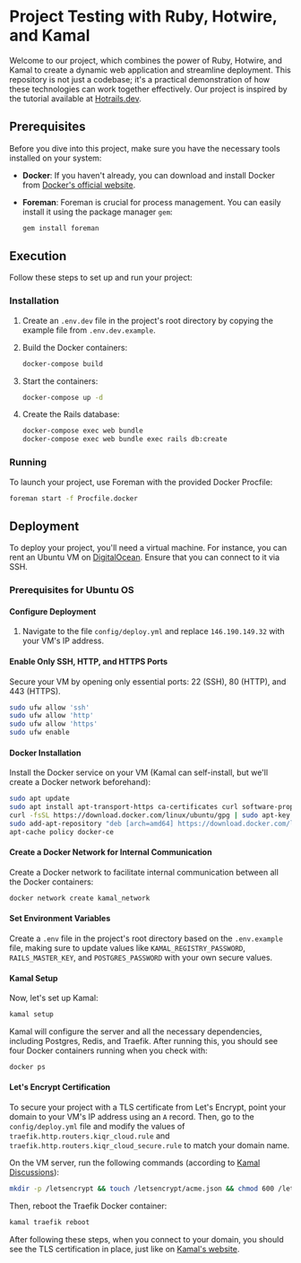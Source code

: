 # Project Testing with Ruby, Hotwire, and Kamal

Welcome to our project, which combines the power of Ruby, Hotwire, and Kamal to create a dynamic web application and streamline deployment. This repository is not just a codebase; it's a practical demonstration of how these technologies can work together effectively. Our project is inspired by the tutorial available at [Hotrails.dev](https://www.hotrails.dev/).

## Prerequisites

Before you dive into this project, make sure you have the necessary tools installed on your system:

- **Docker**: If you haven't already, you can download and install Docker from [Docker's official website](https://www.docker.com/get-started).
- **Foreman**: Foreman is crucial for process management. You can easily install it using the package manager `gem`:

   ```bash
   gem install foreman
   ```

## Execution

Follow these steps to set up and run your project:

### Installation

1. Create an `.env.dev` file in the project's root directory by copying the example file from `.env.dev.example`.

2. Build the Docker containers:

   ```bash
   docker-compose build
   ```

3. Start the containers:

   ```bash
   docker-compose up -d
   ```

4. Create the Rails database:

   ```bash
   docker-compose exec web bundle
   docker-compose exec web bundle exec rails db:create
   ```

### Running

To launch your project, use Foreman with the provided Docker Procfile:

```bash
foreman start -f Procfile.docker
```

## Deployment

To deploy your project, you'll need a virtual machine. For instance, you can rent an Ubuntu VM on [DigitalOcean](https://www.digitalocean.com/). Ensure that you can connect to it via SSH.

### Prerequisites for Ubuntu OS

#### Configure Deployment

1. Navigate to the file `config/deploy.yml` and replace `146.190.149.32` with your VM's IP address.

#### Enable Only SSH, HTTP, and HTTPS Ports

Secure your VM by opening only essential ports: 22 (SSH), 80 (HTTP), and 443 (HTTPS).

```bash
sudo ufw allow 'ssh'
sudo ufw allow 'http'
sudo ufw allow 'https'
sudo ufw enable 
```

#### Docker Installation

Install the Docker service on your VM (Kamal can self-install, but we'll create a Docker network beforehand):

```bash
sudo apt update
sudo apt install apt-transport-https ca-certificates curl software-properties-common
curl -fsSL https://download.docker.com/linux/ubuntu/gpg | sudo apt-key add -
sudo add-apt-repository "deb [arch=amd64] https://download.docker.com/linux/ubuntu focal stable"
apt-cache policy docker-ce
```

#### Create a Docker Network for Internal Communication

Create a Docker network to facilitate internal communication between all the Docker containers:

```bash
docker network create kamal_network
```

#### Set Environment Variables

Create a `.env` file in the project's root directory based on the `.env.example` file, making sure to update values like `KAMAL_REGISTRY_PASSWORD`, `RAILS_MASTER_KEY`, and `POSTGRES_PASSWORD` with your own secure values.

#### Kamal Setup

Now, let's set up Kamal:

```bash
kamal setup
```

Kamal will configure the server and all the necessary dependencies, including Postgres, Redis, and Traefik. After running this, you should see four Docker containers running when you check with:

```bash
docker ps
```

#### Let's Encrypt Certification

To secure your project with a TLS certificate from Let's Encrypt, point your domain to your VM's IP address using an `A` record. Then, go to the `config/deploy.yml` file and modify the values of `traefik.http.routers.kiqr_cloud.rule` and `traefik.http.routers.kiqr_cloud_secure.rule` to match your domain name.

On the VM server, run the following commands (according to [Kamal Discussions](https://github.com/basecamp/kamal/discussions/112)):

```bash
mkdir -p /letsencrypt && touch /letsencrypt/acme.json && chmod 600 /letsencrypt/acme.json
```

Then, reboot the Traefik Docker container:

```bash
kamal traefik reboot
```

After following these steps, when you connect to your domain, you should see the TLS certification in place, just like on [Kamal's website](https://kamal.website).